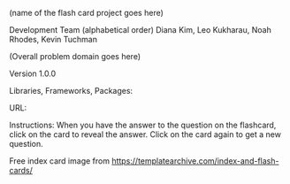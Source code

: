 (name of the flash card project goes here)

Development Team (alphabetical order)
Diana Kim, Leo Kukharau, Noah Rhodes, Kevin Tuchman

(Overall problem domain goes here)

Version 1.0.0

Libraries, Frameworks, Packages:

URL: 

Instructions:
When you have the answer to the question on the flashcard, click on the card to reveal the answer. Click on the card again to get a new question.

Free index card image from https://templatearchive.com/index-and-flash-cards/
